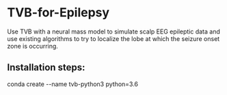 # TVB-for-Epilepsy
 Use TVB with a neural mass model to simulate scalp EEG epileptic data and use existing algorithms to try to localize the lobe at which the seizure onset zone is occurring.

## Installation steps:
 conda create --name tvb-python3 python=3.6
